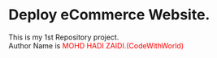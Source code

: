 # Deploy eCommerce Website.

This is my 1st Repository project.
<br>
Author Name is <span style="color:red">MOHD<span> HADI ZAIDI.(CodeWithWorld)
